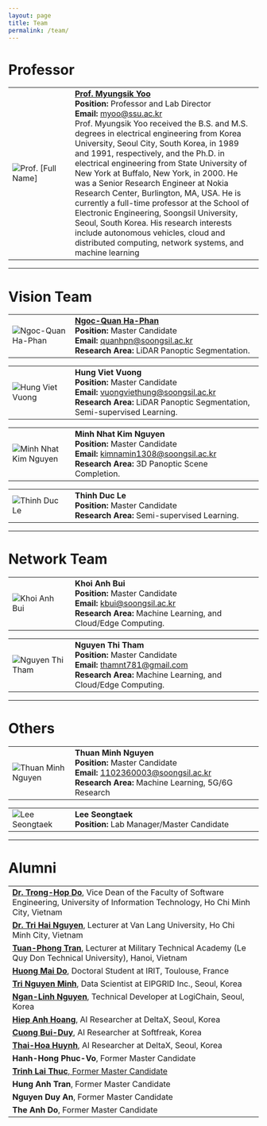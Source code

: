 ```yaml
---
layout: page
title: Team
permalink: /team/
---
```


# Professor
<table>
  <tr>
    <td style="border: none;width: 25%">
      <img src="../images/myoo.jpg" alt="Prof. [Full Name]">
    </td>
    <td style="border: none;">
      <a href="https://scholar.google.com/citations?user=TARMZOsAAAAJ&hl=ko"><strong>Prof. Myungsik Yoo</strong></a><br>
      <strong>Position:</strong> Professor and Lab Director<br>
      <strong>Email:</strong> <a href="mailto:myoo@ssu.ac.kr">myoo@ssu.ac.kr</a><br>
      Prof. Myungsik Yoo received the B.S. and M.S. degrees in electrical engineering from Korea University, Seoul City, South Korea, in 1989 and 1991, respectively, and the Ph.D. in electrical engineering from State University of New York at Buffalo, New York, in 2000. He was a Senior Research Engineer at Nokia Research Center, Burlington, MA, USA. He is currently a full-time professor at the School of Electronic Engineering, Soongsil University, Seoul, South Korea. His research interests include autonomous vehicles, cloud and distributed computing, network systems, and machine learning
    </td>
  </tr>
</table>

---

# Vision Team
<table style="border-collapse: collapse; border: none;">
  <tr>
    <td style="border: none;width: 25%">
      <img src="../images/hphnngcquan.jpg" alt="Ngoc-Quan Ha-Phan">
    </td>
    <td style="border: none;">
      <a href="https://hphnngcquan.github.io/"><strong>Ngoc-Quan Ha-Phan</strong></a><br>
      <strong>Position:</strong> Master Candidate<br>
      <strong>Email:</strong> <a href="mailto:quanhpn@soongsil.ac.kr">quanhpn@soongsil.ac.kr</a><br>
      <strong>Research Area:</strong> LiDAR Panoptic Segmentation.
    </td>
    
  </tr>
</table>

<table style="border-collapse: collapse; border: none;">
  <tr>
    <td style="border: none;width: 25%">
      <img src="../images/vuong-viet-hung.jpg" alt="Hung Viet Vuong">
    </td>
    <td style="border: none;">
      <strong>Hung Viet Vuong</strong><br>
      <strong>Position:</strong> Master Candidate<br>
      <strong>Email:</strong> <a href="mailto:vuongviethung@soongsil.ac.kr">vuongviethung@soongsil.ac.kr</a><br>
      <strong>Research Area:</strong> LiDAR Panoptic Segmentation, Semi-supervised Learning.
    </td>
    
  </tr>
</table>

<table style="border-collapse: collapse; border: none;">
  <tr>
    <td style="border: none;width: 25%">
      <img src="../images/minh.jpg" alt="Minh Nhat Kim Nguyen">
    </td>
    <td style="border: none;">
      <strong>Minh Nhat Kim Nguyen</strong><br>
      <strong>Position:</strong> Master Candidate<br>
      <strong>Email:</strong> <a href="mailto:kimnamin1308@soongsil.ac.kr">kimnamin1308@soongsil.ac.kr</a><br>
      <strong>Research Area:</strong> 3D Panoptic Scene Completion.
    </td>
  </tr>
</table>

<table style="border-collapse: collapse; border: none;">
  <tr>
    <td style="border: none;width: 25%">
      <img src="../images/thinh.jpg" alt="Thinh Duc Le">
    </td>
    <td style="border: none;">
      <strong>Thinh Duc Le</strong><br>
      <strong>Position:</strong> Master Candidate<br>
<!--       <strong>Email:</strong> member1.email@soongsil.ac.kr<br> -->
      <strong>Research Area:</strong> Semi-supervised Learning.
    </td>
  </tr>
</table>


---
# Network Team

<table style="border-collapse: collapse; border: none;">
  <tr>
    <td style="border: none;width: 25%">
      <img src="../images/kbui.jpg" alt="Khoi Anh Bui">
    </td>
    <td style="border: none;">
      <strong>Khoi Anh Bui</strong><br>
      <strong>Position:</strong> Master Candidate<br>
      <strong>Email:</strong> <a href="mailto:kbui@soongsil.ac.kr">kbui@soongsil.ac.kr</a><br>
      <strong>Research Area:</strong> Machine Learning, and Cloud/Edge Computing.
    </td>
    
  </tr>
</table>

<table style="border-collapse: collapse; border: none;">
  <tr>
    <td style="border: none;width: 25%">
      <img src="../images/tham.jpg" alt="Nguyen Thi Tham">
    </td>
    <td style="border: none;">
      <strong>Nguyen Thi Tham</strong><br>
      <strong>Position:</strong> Master Candidate<br>
      <strong>Email:</strong> <a href="mailto:thamnt781@gmail.com">thamnt781@gmail.com</a><br>
      <strong>Research Area:</strong> Machine Learning, and Cloud/Edge Computing.
    </td>
    
  </tr>
</table>

---
# Others
<table style="border-collapse: collapse; border: none;">
  <tr>
    <td style="border: none;width: 25%">
      <img src="../images/thuan.jpg" alt="Thuan Minh Nguyen">
    </td>
    <td style="border: none;">
      <strong>Thuan Minh Nguyen</strong><br>
      <strong>Position:</strong> Master Candidate<br>
      <strong>Email:</strong> <a href="mailto:1102360003@soongsil.ac.kr">1102360003@soongsil.ac.kr</a><br>
      <strong>Research Area:</strong> Machine Learning, 5G/6G Research
    </td>
    
  </tr>
</table>

<table style="border-collapse: collapse; border: none;">
  <tr>
    <td style="border: none;width: 25%">
      <img src="../images/LST.jpg" alt="Lee Seongtaek">
    </td>
    <td style="border: none;">
      <strong>Lee Seongtaek</strong><br>
      <strong>Position:</strong> Lab Manager/Master Candidate<br>
<!--       <strong>Research Area:</strong> -->
    </td>
    
  </tr>
</table>

---
# Alumni

<table style="border-collapse: collapse; border: none; width: 100%;">
  <tr>
    <td style="border: none;">
       <a href="https://scholar.google.co.kr/citations?user=x4fM0EIAAAAJ&hl=en"><strong>Dr. Trong-Hop Do</strong></a>, Vice Dean of the Faculty of Software Engineering, University of Information Technology, Ho Chi Minh City, Vietnam<br>
    </td>
  </tr>
  <tr>
    <td style="border: none;">
      <a href="https://scholar.google.com/citations?hl=en&user=UUCLlesAAAAJ&view_op=list_works&sortby=pubdate"><strong>Dr. Tri Hai Nguyen</strong></a>, Lecturer at Van Lang University, Ho Chi Minh City, Vietnam<br>
    </td>
  </tr>
  <tr>
    <td style="border: none;">
      <a href="https://orcid.org/0000-0002-7312-5635"><strong>Tuan-Phong Tran</strong></a>, Lecturer at Military Technical Academy (Le Quy Don Technical University), Hanoi, Vietnam<br>
    </td>
  </tr>
  <tr>
    <td style="border: none;">
      <a href="https://www.linkedin.com/in/huongmaido97/"><strong>Huong Mai Do</strong></a>, Doctoral Student at IRIT, Toulouse, France<br>
    </td>
  </tr>
  <tr>
    <td style="border: none;">
      <a href="https://www.linkedin.com/in/tring-ds/"><strong>Tri Nguyen Minh</strong></a>, Data Scientist at EIPGRID Inc., Seoul, Korea<br>
    </td>
  </tr>
  <tr>
    <td style="border: none;">
      <a href="https://www.linkedin.com/in/ngan-linh-nguyen-584a6a2a4/"><strong>Ngan-Linh Nguyen</strong></a>, Technical Developer at LogiChain, Seoul, Korea<br>
    </td>
  </tr>
  <tr>
    <td style="border: none;">
      <a href="https://www.linkedin.com/in/hiepbk97/"><strong>Hiep Anh Hoang</strong></a>, AI Researcher at DeltaX, Seoul, Korea<br>
    </td>
  </tr>
  <tr>
    <td style="border: none;">
      <a href="https://www.linkedin.com/in/bui-duy-cuong-78727620a/"><strong>Cuong Bui-Duy</strong></a>, AI Researcher at Softfreak, Korea<br>
    </td>
  </tr>
  <tr>
    <td style="border: none;">
      <a href="https://www.linkedin.com/in/huynhthaihoa/"><strong>Thai-Hoa Huynh</strong></a>, AI Researcher at DeltaX, Seoul, Korea<br>
    </td>
  </tr>
  <tr>
    <td style="border: none;">
      <strong>Hanh-Hong Phuc-Vo</strong>, Former Master Candidate<br>
    </td>
  </tr>
  <tr>
    <td style="border: none;">
      <a href="https://www.linkedin.com/in/trinh-lai-344649148/"><strong>Trinh Lai Thuc</strong>, Former Master Candidate<br>
    </td>
  </tr>
  <tr>
    <td style="border: none;">
      <strong>Hung Anh Tran</strong>, Former Master Candidate<br>
    </td>
  </tr>
  <tr>
    <td style="border: none;">
      <strong>Nguyen Duy An</strong>, Former Master Candidate<br>
    </td>
  </tr>
  <tr>
    <td style="border: none;">
      <strong>The Anh Do</strong>, Former Master Candidate<br>
    </td>
  </tr>
</table>


